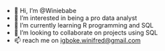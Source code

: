 - 👋 Hi, I’m @Winiebabe
- 👀 I’m interested in being a pro data analyst 
- 🌱 I’m currently learning R programming and SQL 
- 💞️ I’m looking to collaborate on projects using SQL 
- 📫 reach me on igboke.winifred@gmail.com 

<!---
Winiebabe/Winiebabe is a ✨ special ✨ repository because its `README.md` (this file) appears on your GitHub profile.
You can click the Preview link to take a look at your changes.
--->
